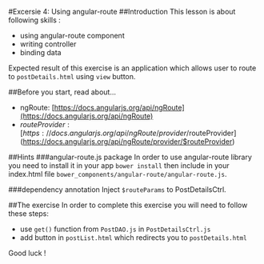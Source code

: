 #Excersie 4: Using angular-route
##Introduction
This lesson is about following skills :
* using angular-route component
* writing controller
* binding data

Expected result of this exercise is an application which allows user to route to `postDetails.html` using `view` button.

##Before you start, read about...
* ngRoute: [https://docs.angularjs.org/api/ngRoute](https://docs.angularjs.org/api/ngRoute)
* $routeProvider: [https://docs.angularjs.org/api/ngRoute/provider/$routeProvider](https://docs.angularjs.org/api/ngRoute/provider/$routeProvider)

##Hints
###angular-route.js package
In order to use angular-route library you need to install it in your app `bower install` then include in your index.html file `bower_components/angular-route/angular-route.js`.

###dependency annotation
Inject `$routeParams` to PostDetailsCtrl.


##The exercise
In order to complete this exercise you will need to follow these steps:
* use `get()` function from `PostDAO.js` in `PostDetailsCtrl.js`
* add button in `postList.html` which redirects you to `postDetails.html`

Good luck !
